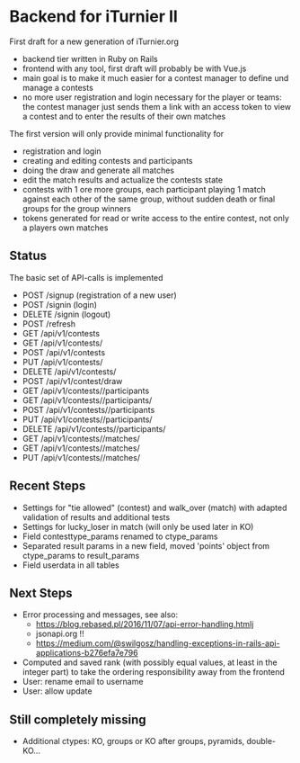 # Backend for iTurnier II

First draft for a new generation of iTurnier.org
- backend tier written in Ruby on Rails
- frontend with any tool, first draft will probably be with Vue.js
- main goal is to make it much easier for a contest manager to define und manage a contests
- no more user registration and login necessary for the player or teams: the contest manager just sends them a link with an access token to view a contest and to enter the results of their own matches

The first version will only provide minimal functionality for
- registration and login
- creating and editing contests and participants
- doing the draw and generate all matches
- edit the match results and actualize the contests state
- contests with 1 ore more groups, each participant playing 1 match against each other of the same group, without sudden death or final groups for the group winners
- tokens generated for read or write access to the entire contest, not only a players own matches

## Status
The basic set of API-calls is implemented
- POST /signup (registration of a new user)
- POST /signin (login)
- DELETE /signin (logout)
- POST /refresh
- GET /api/v1/contests
- GET /api/v1/contests/<id>
- POST /api/v1/contests
- PUT /api/v1/contests/<id>
- DELETE /api/v1/contests/<id>
- POST /api/v1/contest<id>/draw
- GET /api/v1/contests/<id>/participants
- GET /api/v1/contests/<id>/participants/<id>
- POST /api/v1/contests/<id>/participants
- PUT /api/v1/contests/<id>/participants/<id>
- DELETE /api/v1/contests/<id>/participants/<id>
- GET /api/v1/contests/<id>/matches/
- GET /api/v1/contests/<id>/matches/<id>
- PUT /api/v1/contests/<id>/matches/<id>

## Recent Steps
- Settings for "tie allowed" (contest) and walk_over (match) with adapted validation of results and additional tests
- Settings for lucky_loser in match (will only be used later in KO)
- Field contesttype_params renamed to ctype_params
- Separated result params in a new field, moved 'points' object from ctype_params to result_params
- Field userdata in all tables

## Next Steps
- Error processing and messages, see also:
    - https://blog.rebased.pl/2016/11/07/api-error-handling.htmlj
    - jsonapi.org !!
    - https://medium.com/@swilgosz/handling-exceptions-in-rails-api-applications-b276efa7e796
- Computed and saved rank (with possibly equal values, at least in the integer part) to take the ordering responsibility away from the frontend
- User: rename email to username
- User: allow update

## Still completely missing
- Additional ctypes: KO, groups or KO after groups, pyramids, double-KO...
